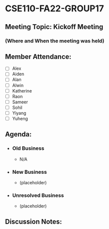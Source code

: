 # CSE110-FA22-GROUP17
## Meeting Topic: Kickoff Meeting
### (Where and When the meeting was held)

## Member Attendance:
- [ ] Alex
- [ ] Aiden
- [ ] Alan
- [ ] Alwin
- [ ] Katherine
- [ ] Raon
- [ ] Sameer
- [ ] Sohil
- [ ] Yiyang
- [ ] Yuheng

## Agenda:
- ### Old Business
  - N/A
- ### New Business
  - (placeholder)
- ### Unresolved Business
  - (placeholder)

## Discussion Notes: 
